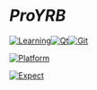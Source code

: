# ***ProYRB***
[![Learning](https://img.shields.io/badge/Learning-C/C++-important)]()[![Qt](https://img.shields.io/badge/Qt-success)]()[![Git](https://img.shields.io/badge/Git-blueviolet)]()

[![Platform](https://img.shields.io/badge/Platform-Windows10-informational)]()

[![Expect](https://img.shields.io/badge/Expect-⭐-lightgrey)]()
